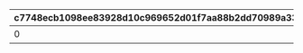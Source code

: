 |c7748ecb1098ee83928d10c969652d01f7aa88b2dd70989a331c6a95146f20c9|25bb889e374dddf4ef98edf3d408fc15f3123e77ca778fa6906def936e6b69cb|03616bcc3c9ded11e87b0eb8d48019782f06745e6c1ae1c283b48f188028814d|7123bf37f8c70fe5d268c3f2d43938aae055f010b136f09f5a7e1e686360d713|a31454203502952cd4d5b5694ff1a0bfa5855f38db69e59dce3b21993684680d|51da4af4b59141e5818f2b97a24c4918b9f42cb312d53de6748e0ad74dd6f9a2|2683bd50927cadaad90d578da4fd1bf6e1f4c0b8478105f71beec8d4d51f953f|530021075e8bd5722e086a0b5c2791927371e2603a168c25321a08b7501acd55|515763652d1feb090f5bf7f8b4f86ca0df4ee4cbc996498fb944c2d6816070cf|edba393b7f57dd67434094b3297c04774df4a68679dc872f050018a51bd75b36|f6e109cafd7d42f834092152866938115e536f246a863b2b5b595d9d304bc418|3212ab85ee11fca89f79a5f7b4e1a732e60cd9f04e3b21b0b2952d8b002ac56b|c6d879e29bb00f643adffb23da9cadfa5b2d3dffcdf5e9e5cdd56dc067b37003|7234698388f725260e62e79acd1b87ab01962e50c7715811dc4f4ae2aa0d8783|c6b7c6b7184d87ab31a1dd16158e7c77bea06ad60942fcd6a8dff95f934ee5f4|cf65fb6bc7a24a55aebeb0e73739a43e994032aa23ab6fe160f971da6aafd68f|d32e95f18bd653119e63ae2b90bbaaa31869bcdb749239ed927eaee485427abb|6c58b73e941af01d77bee6adec13a9889e523302634453b0063ecabf02fff8f3|
| --- | --- | --- | --- | --- | --- | --- | --- | --- | --- | --- | --- | --- | --- | --- | --- | --- | --- |
|0|スコアを累計で300000獲得しよう|300000|0|1|0|0|0|0|0|15|0|11001021|1|0|0|0|0|